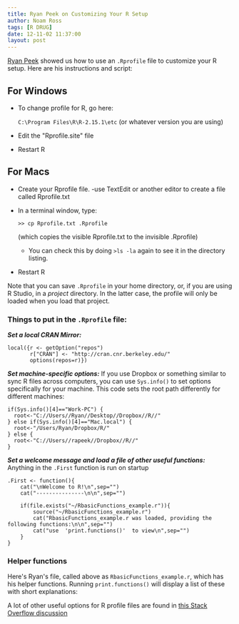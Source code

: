 ```yaml
---
title: Ryan Peek on Customizing Your R Setup
author: Noam Ross
tags: [R DRUG]
date: 12-11-02 11:37:00
layout: post
--- 
```



[Ryan Peek](http://watershed.ucdavis.edu/people/ryan-peek) showed us how
to use an `.Rprofile` file to customize your R setup. Here are his
instructions and script:

For Windows
-----------

-   To change profile for R, go here:

    `C:\Program Files\R\R-2.15.1\etc` (or whatever version you are
    using)

-   Edit the "Rprofile.site" file
-   Restart R

For Macs
--------

-   Create your Rprofile file. -use TextEdit or another editor to create
    a file called Rprofile.txt

-   In a terminal window, type:

    `>> cp Rprofile.txt .Rprofile`

    (which copies the visible Rprofile.txt to the invisible .Rprofile)

    -   You can check this by doing `>ls -la` again to see it in the
        directory listing.

-   Restart R

Note that you can save `.Rprofile` in your home directory, or, if you
are using R Studio, in a *project* directory. In the latter case, the
profile will only be loaded when you load that project.

### Things to put in the `.Rprofile` file:

***Set a local CRAN Mirror:***

~~~~ {.r}
local({r <- getOption("repos")
       r["CRAN"] <- "http://cran.cnr.berkeley.edu/"
       options(repos=r)})
~~~~

***Set machine-specific options:*** If you use Dropbox or something
similar to sync R files across computers, you can use `Sys.info()` to
set options specifically for your machine. This code sets the root path
differently for different machines:

~~~~ {.r}
if(Sys.info()[4]=="Work-PC") {
  root<-"C://Users//Ryan//Desktop//Dropbox//R//"
} else if(Sys.info()[4]=="Mac.local") {
  root<-"/Users/Ryan/Dropbox/R/"
} else {
  root<-"C://Users//rapeek//Dropbox//R//"
}
~~~~

***Set a welcome message and load a file of other useful functions:***
Anything in the `.First` function is run on startup

~~~~ {.r}
.First <- function(){
    cat("\nWelcome to R!\n",sep="")
    cat("---------------\n\n",sep="")
    
    if(file.exists("~/RbasicFunctions_example.r")){
        source("~/RbasicFunctions_example.r")
        cat("RbasicFunctions_example.r was loaded, providing the following functions:\n\n",sep="")
        cat("use  'print.functions()'  to view\n",sep="")
    }
}
~~~~

### Helper functions

Here's Ryan's file, called above as `RbasicFunctions_example.r`, which
has his helper functions. Running `print.functions()` will display a
list of these with short explanations:

<script src="https://gist.github.com/4003343.js?file=RbasicFunctions_example.r"></script>

A lot of other useful options for R profile files are found in [this
Stack Overflow
discussion](http://stackoverflow.com/questions/1189759/expert-r-users-whats-in-your-rprofile)
